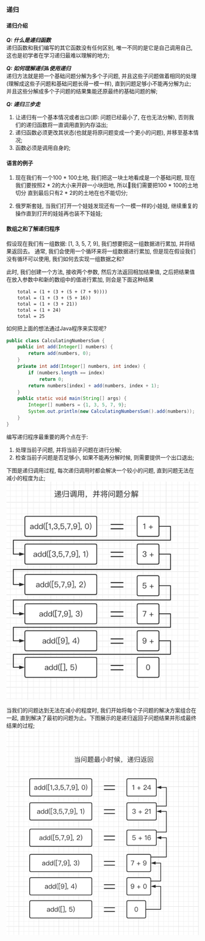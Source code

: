 ### 递归

#### 递归介绍

***Q: 什么是递归函数***  
递归函数和我们编写的其它函数没有任何区别, 唯一不同的是它是自己调用自己, 这也是初学者在学习递归最难以理解的地方;

***Q: 如何理解递归&使用递归***  
递归方法就是把一个基础问题分解为多个子问题, 并且这些子问题做着相同的处理(理解成这些子问题和基础问题长得一模一样), 直到问题足够小不能再分解为止;  
并且这些分解成多个子问题的结果集能还原最终的基础问题的解;

***Q: 递归三步走***  
1. 让递归有一个基本情况或者出口(即: 问题已经最小了, 在也无法分解), 否则我们的递归函数将一直调用直到内存溢出;
2. 递归函数必须更改其状态(也就是将原问题变成一个更小的问题), 并移至基本情况;
3. 函数必须是调用自身的;

#### 语言的例子
1. 现在我们有一个100 * 100土地, 我们把这一块土地看成是一个基础问题, 现在我们要按照2 * 2的大小来开辟一小块田地, 所以我们需要把100 * 100的土地切分
直到最后只有2 * 2的的土地在也不能切分;

2. 俄罗斯套娃, 当我们打开一个娃娃发现还有一个一模一样的小娃娃, 继续重复的操作直到打开的娃娃再也装不下娃娃;

#### 数组之和了解递归程序

假设现在我们有一组数据: [1, 3, 5, 7, 9], 我们想要把这一组数据进行累加, 并将结果返回去。
通常, 我们会使用一个循环来将一组数据进行累加, 但是现在假设我们没有循环可以使用, 我们如何去实现一组数据之和?

此时, 我们创建一个方法, 接收两个参数, 然后方法返回相加结果值, 之后把结果值在放入参数中和新的数组中的值进行累加, 则会是下面这种结果

```text
    total = (1 + (3 + (5 + (7 + 9))))
    total = (1 + (3 + (5 + 16))
    total = (1 + (3 + 21))
    total = (1 + 24)
    total = 25
```

如何把上面的想法通过Java程序来实现呢?

```java
public class CalculatingNumbersSum {
    public int add(Integer[] numbers) {
        return add(numbers, 0);
    }
    private int add(Integer[] numbers, int index) {
        if (numbers.length == index)
            return 0;
        return numbers[index] + add(numbers, index + 1);
    }
    public static void main(String[] args) {
        Integer[] numbers = {1, 3, 5, 7, 9};
        System.out.println(new CalculatingNumbersSum().add(numbers));
    }
}
```
编写递归程序最重要的两个点在于:
1. 处理当前子问题, 并将当前子问题在进行分解;
2. 检查当前子问题是否足够小, 如果不能再分解时候, 则需要提供一个出口退出;


下图是递归调用过程, 每次递归调用时都会解决一个较小的问题, 直到问题无法在减小的程度为止;
![递归调用过程](https://github.com/basebase/document/blob/master/DataStructure/%E9%80%92%E5%BD%92/%E5%9B%BE%E7%89%87/%E9%80%92%E5%BD%92%E8%B0%83%E7%94%A8%E8%BF%87%E7%A8%8B.png?raw=true)

当我们的问题达到无法在减小的程度时, 我们开始将每个子问题的解决方案组合在一起, 直到解决了最初的问题为止。下图展示的是递归返回子问题结果并形成最终结果的过程;
![递归返回过程](https://github.com/basebase/document/blob/master/DataStructure/%E9%80%92%E5%BD%92/%E5%9B%BE%E7%89%87/%E9%80%92%E5%BD%92%E8%BF%94%E5%9B%9E%E8%BF%87%E7%A8%8B.png?raw=true)